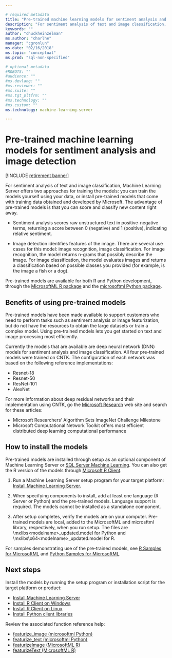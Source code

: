 ```yaml
---

# required metadata
title: "Pre-trained machine learning models for sentiment analysis and image detection - Machine Learning Server "
description: "For sentiment analysis of text and image classification, Machine Learning Server offers two approaches for training the models: you can train the models yourself using your data, or install pre-trained models that come with training data obtained and developed by Microsoft. The advantage of pre-trained models is that you can score and classify new content right away."
keywords: ""
author: "chuckheinzelman"
ms.author: "charlhe"
manager: "cgronlun"
ms.date: "02/16/2018"
ms.topic: "conceptual"
ms.prod: "sql-non-specified"

# optional metadata
#ROBOTS: ""
#audience: ""
#ms.devlang: ""
#ms.reviewer: ""
#ms.suite: ""
#ms.tgt_pltfrm: ""
#ms.technology: ""
#ms.custom: ""
ms.technology: machine-learning-server

---
```


# Pre-trained machine learning models for sentiment analysis and image detection

[!INCLUDE [retirement banner](~/includes/machine-learning-server-retirement.md)]

For sentiment analysis of text and image classification, Machine Learning Server offers two approaches for training the models: you can train the models yourself using your data, or install pre-trained models that come with training data obtained and developed by Microsoft. The advantage of pre-trained models is that you can score and classify new content right away. 

+ Sentiment analysis scores raw unstructured text in positive-negative terms, returning a score between 0 (negative) and 1 (positive), indicating relative sentiment.

+ Image detection identifies features of the image. There are several use cases for this model: image recognition, image classification. For image recognition, the model returns n-grams that possibly describe the image. For image classification, the model evaluates images and returns a classification based on possible classes you provided (for example, is the image a fish or a dog).

Pre-trained models are available for both R and Python development, through the [MicrosoftML R package](/sql/machine-learning/r/ref-r-microsoftml) and the [microsoftml Python package](/sql/machine-learning/python/ref-py-microsoftml). 

## Benefits of using pre-trained models

Pre-trained models have been made available to support customers who need to perform tasks such as sentiment analysis or image featurization, but do not have the resources to obtain the large datasets or train a complex model. Using pre-trained models lets you get started on text and image processing most efficiently.

Currently the models that are available are deep neural network (DNN) models for sentiment analysis and image classification. All four pre-trained models were trained on CNTK. The configuration of each network was based on the following reference implementations:

+ Resnet-18
+ Resnet-50
+ ResNet-101
+ AlexNet

For more information about deep residual networks and their implementation using CNTK, go the [Microsoft Research](https://www.microsoft.com/research/) web site and search for these articles:

+ Microsoft Researchers’ Algorithm Sets ImageNet Challenge Milestone
+ Microsoft Computational Network Toolkit offers most efficient distributed deep learning computational performance

## How to install the models

Pre-trained models are installed through setup as an optional component of Machine Learning Server or [SQL Server Machine Learning](/sql/machine-learning/install/sql-pretrained-models-install). You can also get the R version of the models through [Microsoft R Client](../r-client/what-is-microsoft-r-client.md).

1. Run a Machine Learning Server setup program for your target platform: [Install Machine Learning Server](r-server-install.md).

2. When specifying components to install, add at least one language (R Server or Python) and the pre-trained models. Language support is required. The models cannot be installed as a standalone component.

3. After setup completes, verify the models are on your computer. Pre-trained models are local, added to the MicrosoftML and microsftml library, respectively, when you run setup. The files are \mxlibs\<modelname>_updated.model for Python and \mxlibs\x64\<modelname>_updated.model for R.

For samples demonstrating use of the pre-trained models, see [R Samples for MicrosoftML](../r/sample-microsoftml.md) and [Python Samples for MicrosoftML](../python/samples-microsoftml-python.md).

## Next steps

Install the models by running the setup program or installation script for the target platform or product: 

+ [Install Machine Learning Server](r-server-install.md)
+ [Install R Client on Windows](../r-client/install-on-windows.md)
+ [Install R Client on Linux](../r-client/install-on-linux.md)
+ [Install Python client libraries](python-libraries-interpreter.md)

Review the associated function reference help:

+ [featurize_image (microsoftml Python)](/sql/machine-learning/python/reference/microsoftml/featurize-image)
+ [featurize_text (microsoftml Python)](/sql/machine-learning/python/reference/microsoftml/featurize-text)
+ [featurizeImage (MicrosoftML R)](../r-reference/microsoftml/featurizeimage.md)
+ [featurizeText (MicrosoftML R)](../r-reference/microsoftml/featurizetext.md)
